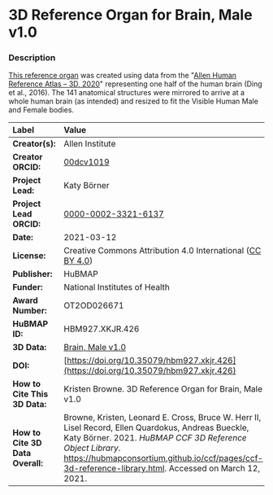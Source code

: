 # 3D Reference Organ for Brain, Male v1.0

### Description
[This reference organ](https://hubmapconsortium.github.io/ccf/pages/ccf-3d-reference-library.html) was created using data from the "[Allen Human Reference Atlas – 3D, 2020](https://doi.org/10.1002/cne.24080)" representing one half of the human brain (Ding et al., 2016). The 141 anatomical structures were mirrored to arrive at a whole human brain (as intended) and resized to fit the Visible Human Male and Female bodies.

| Label | Value |
| :------------- |:-------------|
| **Creator(s):** | Allen Institute |
| **Creator ORCID:** | [00dcv1019](https://ror.org/00dcv1019) |
| **Project Lead:** | Katy B&ouml;rner |
| **Project Lead ORCID:** | [0000-0002-3321-6137](https://orcid.org/0000-0002-3321-6137) |
| **Date:** | 2021-03-12 |
| **License:** | Creative Commons Attribution 4.0 International ([CC BY 4.0](https://creativecommons.org/licenses/by/4.0/)) |
| **Publisher:** | HuBMAP |
| **Funder:** | National Institutes of Health |
| **Award Number:** | OT2OD026671 |
| **HuBMAP ID:** | HBM927.XKJR.426 |
| **3D Data:** | [Brain, Male v1.0](https://hubmapconsortium.github.io/ccf-releases/v1.0/models/Allen_M_Brain.glb) |
| **DOI:** | [https://doi.org/10.35079/hbm927.xkjr.426](https://doi.org/10.35079/hbm927.xkjr.426) |
| **How to Cite This 3D Data:** | Kristen Browne. 3D Reference Organ for Brain, Male v1.0 | [https://doi.org/10.35079/hbm927.xkjr.426](https://doi.org/10.35079/hbm927.xkjr.426) |
| **How to Cite 3D Data Overall:** | Browne, Kristen, Leonard E. Cross, Bruce W. Herr II, Lisel Record, Ellen Quardokus, Andreas Bueckle, Katy B&ouml;rner. 2021. *HuBMAP CCF 3D Reference Object Library*. https://hubmapconsortium.github.io/ccf/pages/ccf-3d-reference-library.html. Accessed on March 12, 2021. |